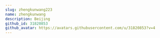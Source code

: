 ```yaml
---
slug: zhengkunwang223
name: zhengkunwang
description: Beijing
github_id: 31820853
github_avatar: https://avatars.githubusercontent.com/u/31820853?v=4
---
```


